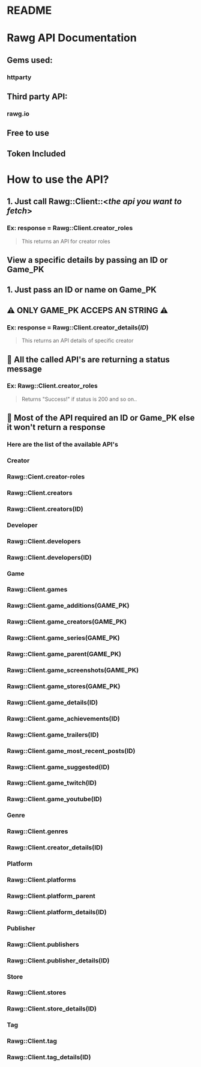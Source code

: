 # README

# Rawg API Documentation


## Gems used:
### **httparty**


## Third party API:
### **rawg.io**


## **Free to use**
## **Token Included**


# **How to use the API?**
## 1. Just call Rawg::Client::<*the api you want to fetch*>
### Ex: response = Rawg::Client.creator_roles
> This returns an API for creator roles


## **View a specific details by passing an ID or Game_PK**
## 1. Just pass an ID or name on Game_PK 
## ⚠️ **ONLY GAME_PK ACCEPS AN STRING** ⚠️
### Ex: response = Rawg::Client.creator_details(*ID*)
> This returns an API details of specific creator


## 📌 **All the called API's are returning a status message**
### Ex: Rawg::Client.creator_roles
> Returns "Success!" if status is 200 and so on..


## 📌 **Most of the API required an ID or Game_PK else it won't return a response**


### Here are the list of the available API's
### **Creator** 
### Rawg::Cient.creator-roles
### Rawg::Client.creators
### Rawg::Client.creators(ID)
### **Developer**
### Rawg::Client.developers
### Rawg::Client.developers(ID)
### **Game**
### Rawg::Client.games
### Rawg::Client.game_additions(GAME_PK)
### Rawg::Client.game_creators(GAME_PK)
### Rawg::Client.game_series(GAME_PK)
### Rawg::Client.game_parent(GAME_PK)
### Rawg::Client.game_screenshots(GAME_PK)
### Rawg::Client.game_stores(GAME_PK)
### Rawg::Client.game_details(ID)
### Rawg::Client.game_achievements(ID)
### Rawg::Client.game_trailers(ID)
### Rawg::Client.game_most_recent_posts(ID)
### Rawg::Client.game_suggested(ID)
### Rawg::Client.game_twitch(ID)
### Rawg::Client.game_youtube(ID)
### **Genre**
### Rawg::Client.genres
### Rawg::Client.creator_details(ID)
### **Platform**
### Rawg::Client.platforms
### Rawg::Client.platform_parent
### Rawg::Client.platform_details(ID)
### **Publisher**
### Rawg::Client.publishers
### Rawg::Client.publisher_details(ID)
### **Store**
### Rawg::Client.stores
### Rawg::Client.store_details(ID)
### **Tag**
### Rawg::Client.tag
### Rawg::Client.tag_details(ID)